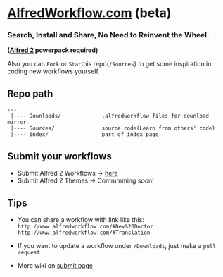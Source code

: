 [AlfredWorkflow.com](http://AlfredWorkflow.com 'Alfred 2 Workflows List') (beta)
====
### Search, Install and Share, No Need to Reinvent the Wheel.
 **([Alfred 2] powerpack required)**   
 
Also you can `Fork` or `Star`this repo(`/Sources`) to get some inspiration in coding new workflows yourself.

## Repo path

    --- 
     |---- Downloads/             .alfredworkflow files for download mirror   
     |---- Sources/               source code(Learn from others' code)                 
     |---- index/                 part of index page

## Submit your workflows

* Submit Alfred 2 Workflows -> [here](http://www.alfredworkflow.com/submit-alfred-workflow/)
* Submit Alfred 2 Themes -> Commmming soon!

## Tips 
* You can share a workflow with link like this:  
`http://www.alfredworkflow.com/#Dev%20Doctor`  
`http://www.alfredworkflow.com/#Translation`

* If you want to update a workflow under `/Downloads`, just make a `pull request`
* More wiki on [submit page](http://www.alfredworkflow.com/submit-alfred-workflow/)


[Alfred 2]: http://www.alfredapp.com/